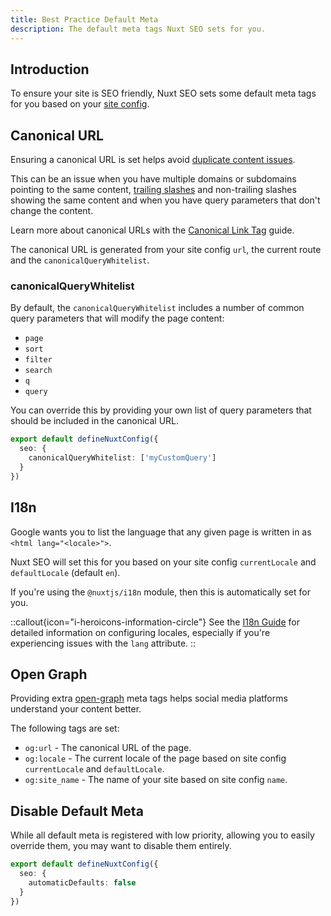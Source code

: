 ```yaml
---
title: Best Practice Default Meta
description: The default meta tags Nuxt SEO sets for you.
---
```


## Introduction

To ensure your site is SEO friendly, Nuxt SEO sets some default meta tags for you based
on your [site config](/docs/nuxt-seo/guides/configuring-modules).

## Canonical URL

Ensuring a canonical URL is set helps avoid [duplicate content issues](https://support.google.com/webmasters/answer/66359?hl=en).

This can be an issue when you have multiple domains or subdomains pointing to the same content,
[trailing slashes](/docs/nuxt-seo/guides/trailing-slashes) and non-trailing slashes showing the same content
and when you have query parameters that don't change the content.

Learn more about canonical URLs with the [Canonical Link Tag](/learn/controlling-crawlers/canonical-urls) guide.

The canonical URL is generated from your site config `url`, the current route and the `canonicalQueryWhitelist`.

### canonicalQueryWhitelist

By default, the `canonicalQueryWhitelist` includes a number of common query parameters that will modify the page content:

- `page`
- `sort`
- `filter`
- `search`
- `q`
- `query`

You can override this by providing your own list of query parameters that should be included in the canonical URL.

```ts twoslash [nuxt.config.ts]
export default defineNuxtConfig({
  seo: {
    canonicalQueryWhitelist: ['myCustomQuery']
  }
})
```

## I18n

Google wants you to list the language that any given page is written in as `<html lang="<locale>">`.

Nuxt SEO will set this for you based on your site config `currentLocale` and `defaultLocale` (default `en`).

If you're using the `@nuxtjs/i18n` module, then this is automatically set for you.

::callout{icon="i-heroicons-information-circle"}
See the [I18n Guide](/docs/nuxt-seo/guides/i18n) for detailed information on configuring locales, especially if you're experiencing issues with the `lang` attribute.
::

## Open Graph

Providing extra [open-graph](https://ogp.me/) meta tags helps social media platforms understand your content better.

The following tags are set:

- `og:url` - The canonical URL of the page.
- `og:locale` - The current locale of the page based on site config `currentLocale` and `defaultLocale`.
- `og:site_name` - The name of your site based on site config `name`.

## Disable Default Meta

While all default meta is registered with low priority, allowing you to easily override them,
you may want to disable them entirely.

```ts twoslash [nuxt.config.ts]
export default defineNuxtConfig({
  seo: {
    automaticDefaults: false
  }
})
```
